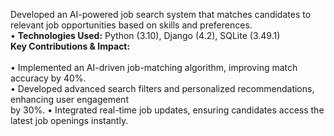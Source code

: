 Developed an AI-powered job search system that matches candidates to relevant job opportunities based on skills and preferences.<br> 
• <b>Technologies Used:</b> Python (3.10), Django (4.2), SQLite (3.49.1) <br>
<b>Key Contributions & Impact:</b> <br> <br>
• Implemented an AI-driven job-matching algorithm, improving match accuracy by 40%. <br>
• Developed advanced search filters and personalized recommendations, enhancing user engagement <br>
by 30%. 
• Integrated real-time job updates, ensuring candidates access the latest job openings instantly.<br>
